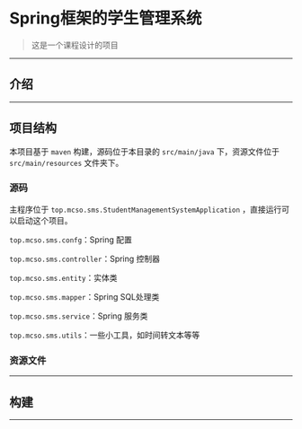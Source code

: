 # Spring框架的学生管理系统

> 这是一个课程设计的项目

---

## 介绍

---

## 项目结构

本项目基于 `maven` 构建，源码位于本目录的 `src/main/java` 下，资源文件位于 `src/main/resources` 文件夹下。

### 源码

主程序位于 `top.mcso.sms.StudentManagementSystemApplication` ，直接运行可以启动这个项目。

`top.mcso.sms.confg`：Spring 配置

`top.mcso.sms.controller`：Spring 控制器

`top.mcso.sms.entity`：实体类

`top.mcso.sms.mapper`：Spring SQL处理类

`top.mcso.sms.service`：Spring 服务类

`top.mcso.sms.utils`：一些小工具，如时间转文本等等

### 资源文件

---

## 构建

---
